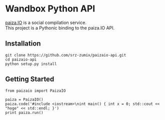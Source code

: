 Wandbox Python API
===========
  
[paiza.IO](http://melpon.org/wandbox/) is a social compilation service.  
This project is a Pythonic binding to the paiza.IO API.

Installation
--------------------------------------------------

	git clone https://github.com/srz-zumix/paizaio-api.git
	cd paizaio-api
	python setup.py install


Getting Started
--------------------------------------------------

	from paizaio import PaizaIO
	
	paiza = PaizaIO()
	paiza.code('#include <iostream>\nint main() { int x = 0; std::cout << "hoge" << std::endl; }')
	print paiza.run()
